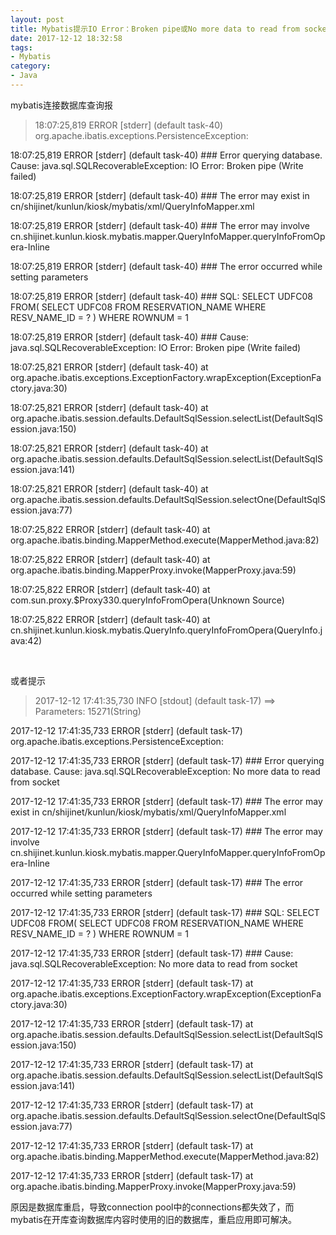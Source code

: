 ```yaml
---
layout: post
title: Mybatis提示IO Error：Broken pipe或No more data to read from socket错误
date: 2017-12-12 18:32:58
tags:
- Mybatis
category:
- Java
---
```

mybatis连接数据库查询报

>18:07:25,819 ERROR [stderr] (default task-40) org.apache.ibatis.exceptions.PersistenceException: 

18:07:25,819 ERROR [stderr] (default task-40) ### Error querying database.  Cause: java.sql.SQLRecoverableException: IO Error: Broken pipe (Write failed)

18:07:25,819 ERROR [stderr] (default task-40) ### The error may exist in cn/shijinet/kunlun/kiosk/mybatis/xml/QueryInfoMapper.xml

18:07:25,819 ERROR [stderr] (default task-40) ### The error may involve cn.shijinet.kunlun.kiosk.mybatis.mapper.QueryInfoMapper.queryInfoFromOpera-Inline

18:07:25,819 ERROR [stderr] (default task-40) ### The error occurred while setting parameters

18:07:25,819 ERROR [stderr] (default task-40) ### SQL: SELECT UDFC08         FROM(             SELECT UDFC08 FROM RESERVATION_NAME                                       WHERE RESV_NAME_ID = ?                           ) WHERE ROWNUM = 1

18:07:25,819 ERROR [stderr] (default task-40) ### Cause: java.sql.SQLRecoverableException: IO Error: Broken pipe (Write failed)

18:07:25,821 ERROR [stderr] (default task-40) 	at org.apache.ibatis.exceptions.ExceptionFactory.wrapException(ExceptionFactory.java:30)

18:07:25,821 ERROR [stderr] (default task-40) 	at org.apache.ibatis.session.defaults.DefaultSqlSession.selectList(DefaultSqlSession.java:150)

18:07:25,821 ERROR [stderr] (default task-40) 	at org.apache.ibatis.session.defaults.DefaultSqlSession.selectList(DefaultSqlSession.java:141)

18:07:25,821 ERROR [stderr] (default task-40) 	at org.apache.ibatis.session.defaults.DefaultSqlSession.selectOne(DefaultSqlSession.java:77)

18:07:25,822 ERROR [stderr] (default task-40) 	at org.apache.ibatis.binding.MapperMethod.execute(MapperMethod.java:82)

18:07:25,822 ERROR [stderr] (default task-40) 	at org.apache.ibatis.binding.MapperProxy.invoke(MapperProxy.java:59)

18:07:25,822 ERROR [stderr] (default task-40) 	at com.sun.proxy.$Proxy330.queryInfoFromOpera(Unknown Source)

18:07:25,822 ERROR [stderr] (default task-40) 	at cn.shijinet.kunlun.kiosk.mybatis.QueryInfo.queryInfoFromOpera(QueryInfo.java:42)

﻿

或者提示



> 2017-12-12 17:41:35,730 INFO  [stdout] (default task-17) ==> Parameters: 15271(String)

2017-12-12 17:41:35,733 ERROR [stderr] (default task-17) org.apache.ibatis.exceptions.PersistenceException: 

2017-12-12 17:41:35,733 ERROR [stderr] (default task-17) ### Error querying database.  Cause: java.sql.SQLRecoverableException: No more data to read from socket

2017-12-12 17:41:35,733 ERROR [stderr] (default task-17) ### The error may exist in cn/shijinet/kunlun/kiosk/mybatis/xml/QueryInfoMapper.xml

2017-12-12 17:41:35,733 ERROR [stderr] (default task-17) ### The error may involve cn.shijinet.kunlun.kiosk.mybatis.mapper.QueryInfoMapper.queryInfoFromOpera-Inline

2017-12-12 17:41:35,733 ERROR [stderr] (default task-17) ### The error occurred while setting parameters

2017-12-12 17:41:35,733 ERROR [stderr] (default task-17) ### SQL: SELECT UDFC08         FROM(             SELECT UDFC08 FROM RESERVATION_NAME                                       WHERE RESV_NAME_ID = ?                           ) WHERE ROWNUM = 1

2017-12-12 17:41:35,733 ERROR [stderr] (default task-17) ### Cause: java.sql.SQLRecoverableException: No more data to read from socket

2017-12-12 17:41:35,733 ERROR [stderr] (default task-17) 	at org.apache.ibatis.exceptions.ExceptionFactory.wrapException(ExceptionFactory.java:30)

2017-12-12 17:41:35,733 ERROR [stderr] (default task-17) 	at org.apache.ibatis.session.defaults.DefaultSqlSession.selectList(DefaultSqlSession.java:150)

2017-12-12 17:41:35,733 ERROR [stderr] (default task-17) 	at org.apache.ibatis.session.defaults.DefaultSqlSession.selectList(DefaultSqlSession.java:141)

2017-12-12 17:41:35,733 ERROR [stderr] (default task-17) 	at org.apache.ibatis.session.defaults.DefaultSqlSession.selectOne(DefaultSqlSession.java:77)

2017-12-12 17:41:35,733 ERROR [stderr] (default task-17) 	at org.apache.ibatis.binding.MapperMethod.execute(MapperMethod.java:82)

2017-12-12 17:41:35,733 ERROR [stderr] (default task-17) 	at org.apache.ibatis.binding.MapperProxy.invoke(MapperProxy.java:59)



原因是数据库重启，导致connection pool中的connections都失效了，而mybatis在开库查询数据库内容时使用的旧的数据库，重启应用即可解决。